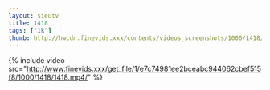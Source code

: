 ```yaml
--- 
layout: sieutv
title: 1418
tags: ["1k"]
thumb: http://hwcdn.finevids.xxx/contents/videos_screenshots/1000/1418/preview.mp4.jpg
---
```

{% include video src="http://www.finevids.xxx/get_file/1/e7c74981ee2bceabc944062cbef515f8/1000/1418/1418.mp4/" %} 
